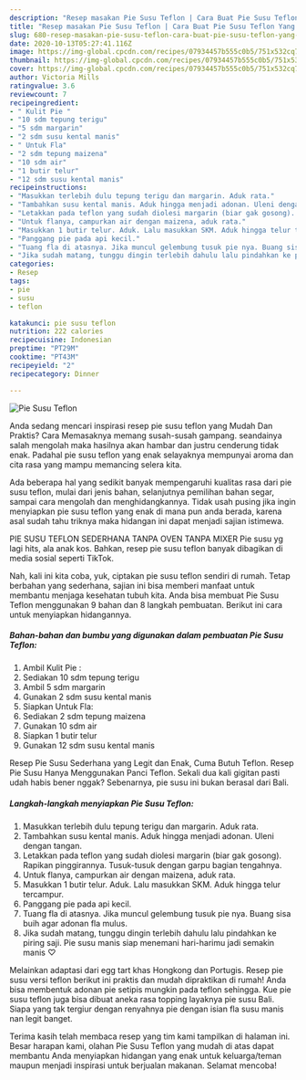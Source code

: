 ```yaml
---
description: "Resep masakan Pie Susu Teflon | Cara Buat Pie Susu Teflon Yang Enak dan Simpel"
title: "Resep masakan Pie Susu Teflon | Cara Buat Pie Susu Teflon Yang Enak dan Simpel"
slug: 680-resep-masakan-pie-susu-teflon-cara-buat-pie-susu-teflon-yang-enak-dan-simpel
date: 2020-10-13T05:27:41.116Z
image: https://img-global.cpcdn.com/recipes/07934457b555c0b5/751x532cq70/pie-susu-teflon-foto-resep-utama.jpg
thumbnail: https://img-global.cpcdn.com/recipes/07934457b555c0b5/751x532cq70/pie-susu-teflon-foto-resep-utama.jpg
cover: https://img-global.cpcdn.com/recipes/07934457b555c0b5/751x532cq70/pie-susu-teflon-foto-resep-utama.jpg
author: Victoria Mills
ratingvalue: 3.6
reviewcount: 7
recipeingredient:
- " Kulit Pie "
- "10 sdm tepung terigu"
- "5 sdm margarin"
- "2 sdm susu kental manis"
- " Untuk Fla"
- "2 sdm tepung maizena"
- "10 sdm air"
- "1 butir telur"
- "12 sdm susu kental manis"
recipeinstructions:
- "Masukkan terlebih dulu tepung terigu dan margarin. Aduk rata."
- "Tambahkan susu kental manis. Aduk hingga menjadi adonan. Uleni dengan tangan."
- "Letakkan pada teflon yang sudah diolesi margarin (biar gak gosong). Rapikan pinggirannya. Tusuk-tusuk dengan garpu bagian tengahnya."
- "Untuk flanya, campurkan air dengan maizena, aduk rata."
- "Masukkan 1 butir telur. Aduk. Lalu masukkan SKM. Aduk hingga telur tercampur."
- "Panggang pie pada api kecil."
- "Tuang fla di atasnya. Jika muncul gelembung tusuk pie nya. Buang sisa buih agar adonan fla mulus."
- "Jika sudah matang, tunggu dingin terlebih dahulu lalu pindahkan ke piring saji. Pie susu manis siap menemani hari-harimu jadi semakin manis ♡"
categories:
- Resep
tags:
- pie
- susu
- teflon

katakunci: pie susu teflon 
nutrition: 222 calories
recipecuisine: Indonesian
preptime: "PT29M"
cooktime: "PT43M"
recipeyield: "2"
recipecategory: Dinner

---
```



![Pie Susu Teflon](https://img-global.cpcdn.com/recipes/07934457b555c0b5/751x532cq70/pie-susu-teflon-foto-resep-utama.jpg)

Anda sedang mencari inspirasi resep pie susu teflon yang Mudah Dan Praktis? Cara Memasaknya memang susah-susah gampang. seandainya salah mengolah maka hasilnya akan hambar dan justru cenderung tidak enak. Padahal pie susu teflon yang enak selayaknya mempunyai aroma dan cita rasa yang mampu memancing selera kita.

Ada beberapa hal yang sedikit banyak mempengaruhi kualitas rasa dari pie susu teflon, mulai dari jenis bahan, selanjutnya pemilihan bahan segar, sampai cara mengolah dan menghidangkannya. Tidak usah pusing jika ingin menyiapkan pie susu teflon yang enak di mana pun anda berada, karena asal sudah tahu triknya maka hidangan ini dapat menjadi sajian istimewa.

PIE SUSU TEFLON SEDERHANA TANPA OVEN TANPA MIXER Pie susu yg lagi hits, ala anak kos. Bahkan, resep pie susu teflon banyak dibagikan di media sosial seperti TikTok.


Nah, kali ini kita coba, yuk, ciptakan pie susu teflon sendiri di rumah. Tetap berbahan yang sederhana, sajian ini bisa memberi manfaat untuk membantu menjaga kesehatan tubuh kita. Anda bisa membuat Pie Susu Teflon menggunakan 9 bahan dan 8 langkah pembuatan. Berikut ini cara untuk menyiapkan hidangannya.

<!--inarticleads1-->

##### Bahan-bahan dan bumbu yang digunakan dalam pembuatan Pie Susu Teflon:

1. Ambil  Kulit Pie :
1. Sediakan 10 sdm tepung terigu
1. Ambil 5 sdm margarin
1. Gunakan 2 sdm susu kental manis
1. Siapkan  Untuk Fla:
1. Sediakan 2 sdm tepung maizena
1. Gunakan 10 sdm air
1. Siapkan 1 butir telur
1. Gunakan 12 sdm susu kental manis


Resep Pie Susu Sederhana yang Legit dan Enak, Cuma Butuh Teflon. Resep Pie Susu Hanya Menggunakan Panci Teflon. Sekali dua kali gigitan pasti udah habis bener nggak? Sebenarnya, pie susu ini bukan berasal dari Bali. 

<!--inarticleads2-->

##### Langkah-langkah menyiapkan Pie Susu Teflon:

1. Masukkan terlebih dulu tepung terigu dan margarin. Aduk rata.
1. Tambahkan susu kental manis. Aduk hingga menjadi adonan. Uleni dengan tangan.
1. Letakkan pada teflon yang sudah diolesi margarin (biar gak gosong). Rapikan pinggirannya. Tusuk-tusuk dengan garpu bagian tengahnya.
1. Untuk flanya, campurkan air dengan maizena, aduk rata.
1. Masukkan 1 butir telur. Aduk. Lalu masukkan SKM. Aduk hingga telur tercampur.
1. Panggang pie pada api kecil.
1. Tuang fla di atasnya. Jika muncul gelembung tusuk pie nya. Buang sisa buih agar adonan fla mulus.
1. Jika sudah matang, tunggu dingin terlebih dahulu lalu pindahkan ke piring saji. Pie susu manis siap menemani hari-harimu jadi semakin manis ♡


Melainkan adaptasi dari egg tart khas Hongkong dan Portugis. Resep pie susu versi teflon berikut ini praktis dan mudah dipraktikan di rumah! Anda bisa membentuk adonan pie setipis mungkin pada teflon sehingga. Kue pie susu teflon juga bisa dibuat aneka rasa topping layaknya pie susu Bali. Siapa yang tak tergiur dengan renyahnya pie dengan isian fla susu manis nan legit banget. 

Terima kasih telah membaca resep yang tim kami tampilkan di halaman ini. Besar harapan kami, olahan Pie Susu Teflon yang mudah di atas dapat membantu Anda menyiapkan hidangan yang enak untuk keluarga/teman maupun menjadi inspirasi untuk berjualan makanan. Selamat mencoba!
